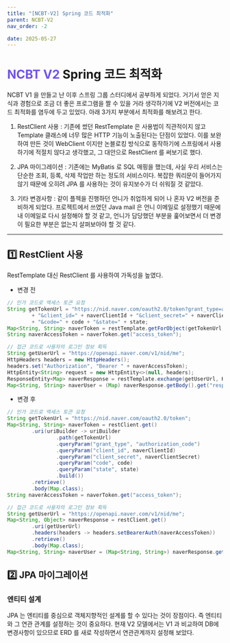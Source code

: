 ```yaml
---
title: "[NCBT-V2] Spring 코드 최적화"
parent: NCBT-V2
nav_order: -2

date: 2025-05-27
---
```


# <span style="color: #7153ED; font-weight: bold;">NCBT V2 </span> Spring 코드 최적화

NCBT V1 을 만들고 난 이후 스프링 그룹 스터디에서 공부하게 되었다. 거기서 얻은 지식과 경험으로 조금 더 좋은 프로그램을 짤 수 있을 거라 생각하기에 V2 버전에서는 코드 최적화를 염두에 두고 있었다. 아래 3가지 부분에서 최적화를 해보려고 한다.

1. RestClient 사용 : 기존에 썼던 RestTemplate 은 사용법이 직관적이지 않고 Template 클래스에 너무 많은 HTTP 기능이 노출된다는 단점이 있었다. 이를 보완하여 만든 것이 WebClient 이지만 논블로킹 방식으로 동작하기에 스프링에서 사용하기에 적절치 않다고 생각했고, 그 대안으로 RestClient 를 써보기로 했다.

2. JPA 마이그레이션 : 기존에는 MyBatis 로 SQL 매핑을 했는데, 사실 우리 서비스는 단순한 조회, 등록, 삭제 작업만 하는 정도의 서비스이다. 복잡한 쿼리문이 들어가지 않기 때문에 오히려 JPA 를 사용하는 것이 유지보수가 더 쉬워질 것 같았다.

3. 기타 변경사항 : 같이 플젝을 진행하던 언니가 취업하게 되어 나 혼자 V2 버전을 준비하게 되었다. 프로젝트에서 쓰였던 Java mail 은 언니 이메일로 설정했기 때문에 내 이메일로 다시 설정해야 할 것 같고, 언니가 담당했던 부분을 훑어보면서 더 변경이 필요한 부분은 없는지 살펴보아야 할 것 같다.

---

## 1️⃣  RestClient 사용

RestTemplate 대신 RestClient 를 사용하여 가독성을 높였다.

- 변경 전

``` java
// 인가 코드로 액세스 토큰 요청
String getTokenUrl = "https://nid.naver.com/oauth2.0/token?grant_type=authorization_code"
        + "&client_id=" + naverClientId + "&client_secret=" + naverClientSecret
        + "&code=" + code + "&state=" + state;
Map<String, String> naverToken = restTemplate.getForObject(getTokenUrl, Map.class);
String naverAccessToken = naverToken.get("access_token");

// 접근 코드로 사용자의 로그인 정보 획득
String getUserUrl = "https://openapi.naver.com/v1/nid/me";
HttpHeaders headers = new HttpHeaders();
headers.set("Authorization", "Bearer " + naverAccessToken);
HttpEntity<String> request = new HttpEntity<>(null, headers);
ResponseEntity<Map> naverResponse = restTemplate.exchange(getUserUrl, HttpMethod.GET, request, Map.class);
Map<String, String> naverUser = (Map) naverResponse.getBody().get("response");
```

- 변경 후 

``` java
// 인가 코드로 액세스 토큰 요청
String getTokenUrl = "https://nid.naver.com/oauth2.0/token";
Map<String, String> naverToken = restClient.get()
        .uri(uriBuilder -> uriBuilder
                .path(getTokenUrl)
                .queryParam("grant_type", "authorization_code")
                .queryParam("client_id", naverClientId)
                .queryParam("client_secret", naverClientSecret)
                .queryParam("code", code)
                .queryParam("state", state)
                .build())
        .retrieve()
        .body(Map.class);
String naverAccessToken = naverToken.get("access_token");

// 접근 코드로 사용자의 로그인 정보 획득
String getUserUrl = "https://openapi.naver.com/v1/nid/me";
Map<String, Object> naverResponse = restClient.get()
        .uri(getUserUrl)
        .headers(headers -> headers.setBearerAuth(naverAccessToken))
        .retrieve()
        .body(Map.class);
Map<String, String> naverUser = (Map<String, String>) naverResponse.get("response");
```

## 2️⃣  JPA 마이그레이션

### 엔티티 설계

JPA 는 엔티티를 중심으로 객체지향적인 설계를 할 수 있다는 것이 장점이다. 즉 엔티티와 그 연관 관계를 설정하는 것이 중요하다. 현재 V2 모델에서는 V1 과 비교하여 DB에 변경사항이 있으므로 ERD 를 새로 작성하면서 연관관계까지 설정해 보았다.